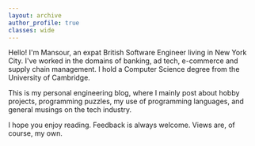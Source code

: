 ```yaml
---
layout: archive
author_profile: true
classes: wide
---
```

Hello! I'm Mansour, an expat British Software Engineer living in New York City. I've worked in the domains of banking, ad tech, e-commerce and supply chain management. I hold a Computer Science degree from the University of Cambridge.

This is my personal engineering blog, where I mainly post about hobby projects, programming puzzles, my use of programming languages, and general musings on the tech industry.

I hope you enjoy reading. Feedback is always welcome. Views are, of course, my own.
